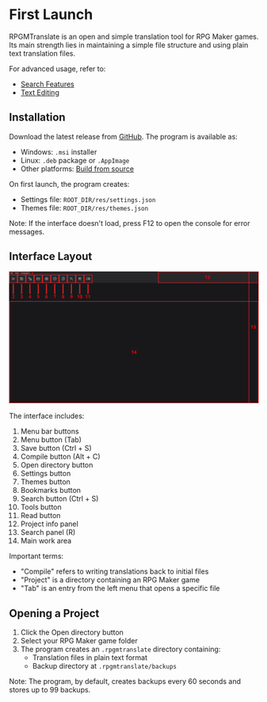 # First Launch

RPGMTranslate is an open and simple translation tool for RPG Maker games. Its main strength lies in maintaining a simple file structure and using plain text translation files.

For advanced usage, refer to:

- [Search Features](search.md)
- [Text Editing](text-editing.md)

## Installation

Download the latest release from [GitHub](https://github.com/savannstm/rpgmtranslate/releases/latest). The program is available as:

- Windows: `.msi` installer
- Linux: `.deb` package or `.AppImage`
- Other platforms: [Build from source](build.md)

On first launch, the program creates:

- Settings file: `ROOT_DIR/res/settings.json`
- Themes file: `ROOT_DIR/res/themes.json`

Note: If the interface doesn't load, press F12 to open the console for error messages.

## Interface Layout

![Interface layout](../assets/layout.png)

The interface includes:

1.  Menu bar buttons
2.  Menu button (Tab)
3.  Save button (Ctrl + S)
4.  Compile button (Alt + C)
5.  Open directory button
6.  Settings button
7.  Themes button
8.  Bookmarks button
9.  Search button (Ctrl + S)
10. Tools button
11. Read button
12. Project info panel
13. Search panel (R)
14. Main work area

Important terms:

- "Compile" refers to writing translations back to initial files
- "Project" is a directory containing an RPG Maker game
- "Tab" is an entry from the left menu that opens a specific file

## Opening a Project

1.  Click the Open directory button
2.  Select your RPG Maker game folder
3.  The program creates an `.rpgmtranslate` directory containing:
    - Translation files in plain text format
    - Backup directory at `.rpgmtranslate/backups`

Note: The program, by default, creates backups every 60 seconds and stores up to 99 backups.
